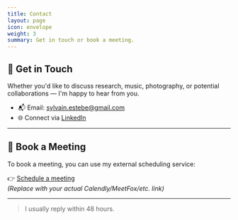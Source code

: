 ```yaml
---
title: Contact
layout: page
icon: envelope
weight: 3
summary: Get in touch or book a meeting.
---
```


## 📩 Get in Touch

Whether you'd like to discuss research, music, photography, or potential collaborations — I'm happy to hear from you.

- 📬 Email: [sylvain.estebe@gmail.com](mailto:sylvain.estebe@gmail.com)
- 🌐 Connect via [LinkedIn](https://www.linkedin.com/in/sylvain-estebe-97485a118/)

---

## 📅 Book a Meeting

To book a meeting, you can use my external scheduling service:

👉 [Schedule a meeting](https://calendly.com/your-username)  
*(Replace with your actual Calendly/MeetFox/etc. link)*

---

> I usually reply within 48 hours.